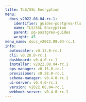 ```yaml
---
title: TLS/SSL Encryption
menu:
  docs_v2022.08.04-rc.1:
    identifier: guides-postgres-tls
    name: TLS/SSL Encryption
    parent: pg-postgres-guides
    weight: 45
menu_name: docs_v2022.08.04-rc.1
info:
  autoscaler: v0.13.0-rc.1
  cli: v0.28.0-rc.1
  dashboard: v0.4.0-rc.1
  installer: v2022.08.04-rc.1
  ops-manager: v0.15.0-rc.1
  provisioner: v0.28.0-rc.1
  schema-manager: v0.4.0-rc.1
  ui-server: v0.4.0-rc.1
  version: v2022.08.04-rc.1
  webhook-server: v0.4.0-rc.1
---
```


